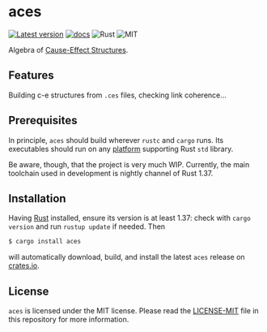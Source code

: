 aces
====
[![Latest version](https://img.shields.io/crates/v/aces.svg)](https://crates.io/crates/aces)
[![docs](https://docs.rs/aces/badge.svg)](https://docs.rs/aces)
![Rust](https://img.shields.io/badge/rust-nightly-brightgreen.svg)
![MIT](https://img.shields.io/badge/license-MIT-blue.svg)

Algebra of [Cause-Effect
Structures](https://link.springer.com/book/10.1007/978-3-030-20461-7).

## Features

Building c-e structures from `.ces` files, checking link coherence...

## Prerequisites

In principle, `aces` should build wherever `rustc` and `cargo` runs.
Its executables should run on any
[platform](https://forge.rust-lang.org/platform-support.html)
supporting Rust `std` library.

Be aware, though, that the project is very much WIP.  Currently, the
main toolchain used in development is nightly channel of Rust 1.37.

## Installation

Having [Rust](https://www.rust-lang.org/downloads.html) installed,
ensure its version is at least 1.37: check with `cargo version` and
run `rustup update` if needed.  Then

```bash
$ cargo install aces
```

will automatically download, build, and install the latest `aces`
release on [crates.io](https://crates.io/crates/aces).

## License

`aces` is licensed under the MIT license.  Please read the
[LICENSE-MIT](LICENSE-MIT) file in this repository for more
information.
